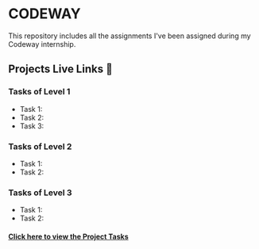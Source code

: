 # CODEWAY
This repository includes all the assignments I've been assigned during my Codeway internship.

## Projects Live Links 🥳

### Tasks of Level 1
<ul>
  <li>Task 1: </li>
  <li>Task 2: </li>
  <li>Task 3: </li>
</ul>

### Tasks of Level 2
<ul>
  <li>Task 1: </li>
  <li>Task 2: </li>
</ul>

### Tasks of Level 3
<ul>
  <li>Task 1: </li>
  <li>Task 2: </li>
</ul>

#### <a href="">Click here to view the Project Tasks</a>
